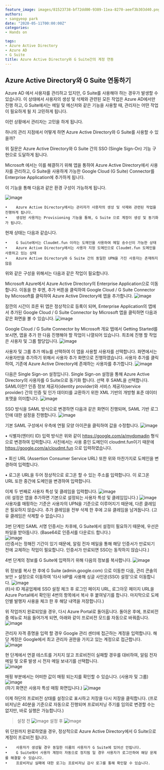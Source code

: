 ```yaml
---
feature_image: images/81523738-bf72dd00-9389-11ea-8270-aeef3b303d40.png
authors:
- sangyeop park
date: "2020-05-11T00:00:00Z"
categories:
- Hands on

tags:
- Azure Active Directory
- Azure AD
- G Suite
title: Azure Active Directory와 G Suite간의 계정 연동
---
```


## Azure Active Directory와 G Suite 연동하기  
Azure AD 에서 사용자를 관리하고 있지만, G Suite를 사용해야 하는 경우가 발생할 수 있습니다.
이 상태에서 사용자의 생성 및 삭제와 관련된 모든 작업은 Azure AD에서만 진행 하고, G Suite에서는 메일 및 메신저와 같은 기능을 사용할 때, 관리자는 어떤 작업이 필요하게 될 지 고민하게 됩니다.

이런 상황에서 관리자는 고민을 하게 됩니다.

하나의 관리 지점에서 어떻게 하면 Azure Active Directory와 G Suite를 사용할 수 있을까?

위 질문은 Azure Active Directory와 G Suite 간의 SSO (Single Sign-On) 기능 구현으로 도달하게 됩니다.

Microsoft 에서는 이를 해결하기 위해 앱을 통하여 Azure Active Directory에서 사용자를 관리하고, G Suite을 사용하게 가능한 Google Cloud (G Suite) Connector를 Enterprise Application에 추가하게 됩니다.

이 기능을 통해 다음과 같은 환경 구성이 가능하게 됩니다.

![image](images/81523738-bf72dd00-9389-11ea-8270-aeef3b303d40.png)

	•	 Azure Active Directory에서는 관리자가 사용자의 생성 및 삭제와 관련된 작업을 진행하게 됩니다.
	•	 생성된 사용자는 Provisioning 기능을 통해, G Suite 으로 계정이 생성 및 동기화가 됩니다.

현재 상태는 다음과 같습니다.

	•	 G Suite에서는 Cloudmt.fun 이라는 도메인을 사용하여 메일 송수신이 가능한 상태
	•	 Azure Active Directory에서는 사용자 지정 도메인으로 Cloudmt.fun 도메인을 사용하고 있는 상태
	•	 Azure Active Directory와 G Suite 간의 동일한 UPN을 가진 사용자는 존재하지 않음

위와 같은 구성을 위해서는 다음과 같은 작업이 필요합니다.

Microsoft Azure에서 Azure Active Directory의 Enterprise Application으로 이동합니다.
이동을 한 후엔, 추가 버튼을 클릭하여 Google Cloud / G Suite Connector by Microsoft를 클릭하여 Azure Active Directory에 앱을 추가합니다.
![image](images/81523840-12e52b00-938a-11ea-9116-6d9e6f0c4faa.png)

잠깐의 시간이 흐른 뒤 앱은 정상적으로 등록이 되며, 
Enterprise Application의 앱에서 추가된 Google Cloud / G Suite Connector by Microsoft 앱을 클릭하면 다음과 같은 화면을 볼 수 있습니다.
![image](images/81523865-2beddc00-938a-11ea-9076-006c56ab9ad4.png)

Google Cloud / G Suite Connector by Microsoft 개요 탭에서 Getting Started를 보시면, 앱을 추가 한 다음 진행해야 할 작업이 나열되어 있습니다. 최초에 진행 할 작업은 사용자 및 그룹 할당입니다.
![image](images/81523882-35774400-938a-11ea-918b-8c795f1ba321.png)

사용자 및 그룹 추가 메뉴를 선택하여 이 앱을 사용할 사용자를 선택합니다.
화면에서는 사용자만을 추가하기 위해서 사용자 추가 화면으로 진행하였습니다.
사용자 추가를 클릭하여, 기존에 Azure Active Directory에 존재하는 사용자를 추가합니다.
![image](images/81523906-4b850480-938a-11ea-8802-cc61514fbc69.png)

다음은 Single Sign-on 설정입니다. Single Sign-on 설정을 통해 Azure Active Directory의 사용자를 G Suite으로 동기화 합니다. 선택 후 SAML을 선택합니다.
SAML이란? 인증 정보 제공자(identity provider)와 서비스 제공자(service provider) 간의 인증 및 인가 데이터를 교환하기 위한 XML 기반의 개방형 표준 데이터 포맷을 의미합니다.
![image](images/81524000-a61e6080-938a-11ea-9569-b02de1b1264f.png)

SSO 방식을 SAML 방식으로 변경하면 다음과 같은 화면이 진행되며, SAML 기반 로그인에 대한 설정을 진행합니다. 
![image](images/81524016-b1718c00-938a-11ea-8b7c-128ee54c8cad.png)

기본 SAML 구성에서 우측에 연필 모양 아이콘을 클릭하여 값을 수정합니다.
![image](images/81524056-ca7a3d00-938a-11ea-9c7b-97fe4c28162e.png)

•	식별자(엔터티 ID)
  입력 방식은 위와 같이 https://google.com/a/mydomadin 형식으로 변경하여 입력합니다.
  사진에서는 사용 중인 도메인이 cloudmt.fun이기 때문에 https://google.com/a/cloudmt.fun 으로 입력하였습니다.

•	회신 URL (Assertion Consumer Service URL) 또한 위와 마찬가지로 도메인을 변경하여 입력합니다.

•	로그온 URL을 두어 정상적으로 로그온 할 수 있는 주소를 입력합니다. 이 로그온 URL 또한 중간에 도메인을 변경하여 입력합니다.

이제 두 번째로 사용자 특성 및 클레임을 입력합니다.
![image](images/81524152-162ce680-938b-11ea-8f1c-d024dfad9c91.png)  
(위 설정은 앱을 추가하면 기본으로 설정되는 사용자 특성 및 클레임입니다.)
![image](images/81524170-23e26c00-938b-11ea-97ed-4f588d507a03.png)  
사용자를 매핑하는 기준은 사용자의 UPN을 기준으로 이루어지기 때문에, 다른 클레임은 필요하지 않습니다.
추가 클레임을 전부 삭제 한 후에 고유 클레임을 남겨둡니다.
(고유 클레임은 삭제할 수 없습니다.)

3번 단계인 SAML 서명 인증서는 차후에, G Suite에서 설정이 필요하기 때문에, 우선은 파일을 받아둡니다. (Base64로 인증서를 다운로드 합니다.)  
![image](images/81524206-43799480-938b-11ea-8bda-7fce98e3480c.png)  
(인증서는 정해진 기간이 있기 때문에, 알림 전자 메일을 통해 해당 인증서가 만료되기 전에 교체하는 작업이 필요합니다. 인증서가 만료되면 SSO는 동작하지 않습니다.)

4번 단계의 정보를 G Suite에 입력하기 위해 다음의 정보를 복사합니다.
![image](images/81524230-555b3780-938b-11ea-8377-8f6dcde09fdd.png)  

위 정보를 복사 한 후에 G Suite (admin.google.com) 으로 이동한 다음, 관리 콘솔의 보안 > 설정으로 이동하여 '타사 ldP를 사용해 싱글 사인온(SSO) 설정'으로 이동합니다.
![image](images/81524241-5db37280-938b-11ea-8228-ab8fa89e7e8c.png)  
(타사 ID 제공업체에 SSO 설정 체크 후
로그인 페이지 URL, 로그아웃 페이지 URL을 Azure Portal에서 확인된 4번의 항목에서 복사 후 붙여넣기를 합니다. 마지막으로 도메인별 발행자 사용을 체크 한 후 해당 내역을 저장합니다.)

위 작업까지 완료되었을 경우, 다시 Azure Portal로 돌아옵니다.
돌아온 후에, 프로비전 중 메뉴로 처음 들어가게 되면, 아래와 같이 프로비전 모드를 자동으로 바꿔줍니다.
![image](images/81524279-876c9980-938b-11ea-846b-1986b9b935cc.png)  

관리자 자격 증명을 입력 할 경우 Google 관리 센터에 접근하는 계정을 입력합니다.
해당 계정은 Google에서 최고 관리자 권한을 가지고 있는 계정으로 접근합니다.  
![image](images/81524293-92bfc500-938b-11ea-8316-91c0d53756ae.png)  

현 단계에서 연결 테스트를 거치지 않고 프로비전이 실패할 경우를 대비하여, 알림 전자 메일 및 오류 발생 시 전자 메일 보내기를 선택합니다.  
![image](images/81524477-50e34e80-938c-11ea-8bca-f10f881dba68.png)

매핑 부분에서는 어떠한 값이 매핑 되는지를 확인할 수 있습니다. (사용자 및 그룹)
![image](images/81524508-6b1d2c80-938c-11ea-871c-1bb3d190c420.png)  
(하기 화면은 사용자 특성 매핑 화면입니다.)
![image](images/81524551-8f790900-938c-11ea-9d4a-93ff21e9d78d.png)  

이제 하단의 프로비전 상태를 설정으로 표시하고 저장을 다시 저장을 클릭합니다.
(프로비저닝은 40분을 기준으로 자동으로 진행되며 프로비저닝 주기를 임의로 변경할 수는 없지만, 바로 실행은 가능합니다.)
> 설정 전
![image](images/81524571-9bfd6180-938c-11ea-95f8-205db725e334.png)
> 설정 후
![image](images/81524587-a91a5080-938c-11ea-8585-9115cd2614b6.png)

위 단원까지 완료하였을 경우, 정상적으로 Azure Active Directory에서 G Suite으로 계정이 프로비전 됩니다.

	•	 사용자가 생성될 경우 동일한 이름의 사용자가 G Suite에 있어선 안됩니다.
	•	 G Suite에서 사용자 계정이 자동으로 정지됨 일 경우 사용자가 로그인하여 해당 문제를 해결할 수 있습니다.
	•	 프로비저닝 실패에 대한 로그는 프로비저닝 감사 로그를 통해 확인할 수 있습니다.
  

